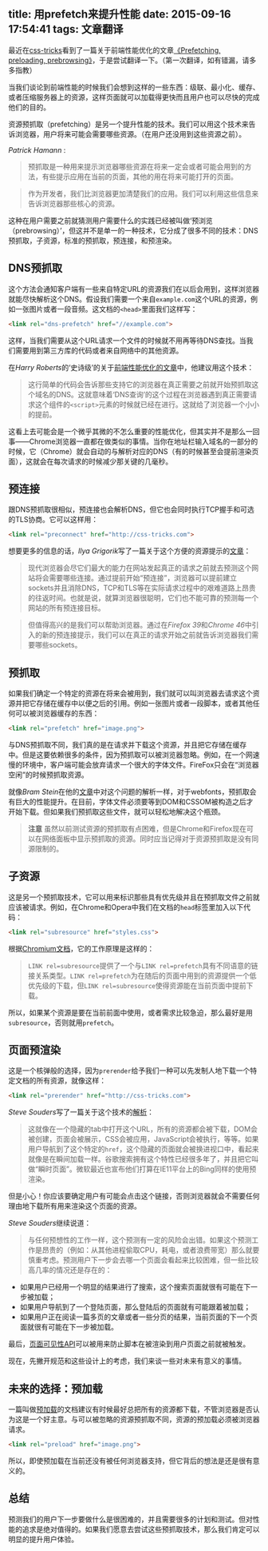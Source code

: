 title: 用prefetch来提升性能
date: 2015-09-16 17:54:41
tags: 文章翻译
---
最近在[css-tricks](https://css-tricks.com/)看到了一篇关于前端性能优化的文章[《Prefetching, preloading, prebrowsing》](https://css-tricks.com/prefetching-preloading-prebrowsing/)，于是尝试翻译一下。（第一次翻译，如有错漏，请多多指教）

<!--more-->

当我们谈论到前端性能的时候我们会想到这样的一些东西：级联、最小化、缓存、或者压缩服务器上的资源，这样页面就可以加载得更快而且用户也可以尽快的完成他们的目的。
        
        
资源预抓取（prefetching）是另一个提升性能的技术。我们可以用这个技术来告诉浏览器，用户将来可能会需要哪些资源。（在用户还没用到这些资源之前）。


*Patrick Hamann* :
> 预抓取是一种用来提示浏览器哪些资源在将来一定会或者可能会用到的方法，有些提示应用在当前的页面，其他的用在将来可能打开的页面。

> 作为开发者，我们比浏览器更加清楚我们的应用。我们可以利用这些信息来告诉浏览器那些核心的资源。


这种在用户需要之前就猜测用户需要什么的实践已经被叫做‘预浏览（prebrowsing）’，但这并不是单一的一种技术，它分成了很多不同的技术：DNS预抓取，子资源，标准的预抓取，预连接，和预渲染。

## DNS预抓取

这个方法会通知客户端有一些来自特定URL的资源我们在以后会用到，这样浏览器就能尽快解析这个DNS。假设我们需要一个来自`example.com`这个URL的资源，例如一张图片或者一段音频。这文档的`<head>`里面我们这样写：
        
```html
<link rel="dns-prefetch" href="//example.com">
```

这样，当我们需要从这个URL请求一个文件的时候就不用再等待DNS查找。当我们需要用到第三方库的代码或者来自网络中的其他资源。


在*Harry Roberts*的‘史诗级’的关于[前端性能优化的文章](http://csswizardry.com/2013/01/front-end-performance-for-web-designers-and-front-end-developers/#section:dns-prefetching)中，他建议用这个技术：

> 这行简单的代码会告诉那些支持它的浏览器在真正需要之前就开始预抓取这个域名的DNS。这就意味着‘DNS查询’的这个过程在浏览器遇到真正需要请求这个组件的`<script>`元素的时候就已经在进行。这就给了浏览器一个小小的提前。


这看上去可能会是一个微乎其微的不怎么重要的性能优化，但其实并不是那么一回事——Chrome浏览器一直都在做类似的事情。当你在地址栏输入域名的一部分的时候，它（Chrome）就会自动的与解析对应的DNS（有的时候甚至会提前渲染页面），这就会在每次请求的时候减少那关键的几毫秒。



## 预连接

跟DNS预抓取很相似，预连接也会解析DNS，但它也会同时执行TCP握手和可选的TLS协商。它可以这样用：

```html
<link rel="preconnect" href="http://css-tricks.com">
```

想要更多的信息的话，*Ilya Grigorik*写了一篇关于这个方便的资源提示的[文章](https://www.igvita.com/2015/08/17/eliminating-roundtrips-with-preconnect/)：
        
> 现代浏览器会尽它们最大的能力在网站发起真正的请求之前就去预测这个网站将会需要哪些连接。通过提前开始“预连接”，浏览器可以提前建立sockets并且消除DNS，TCP和TLS等在实际请求过程中的艰难道路上昂贵的往返时间。也就是说，就算浏览器很聪明，它们也不能可靠的预测每一个网站的所有预连接目标。

> 但值得高兴的是我们可以帮助浏览器。通过在*Firefox 39*和*Chrome 46*中引入的新的预连接提示，我们可以在真正的请求开始之前就告诉浏览器我们需要哪些sockets。

## 预抓取


如果我们确定一个特定的资源在将来会被用到，我们就可以叫浏览器去请求这个资源并把它存储在缓存中以便之后的引用。例如一张图片或者一段脚本，或者其他任何可以被浏览器缓存的东西：
        
```html
<link rel="prefetch" href="image.png">
```
与DNS预抓取不同，我们真的是在请求并下载这个资源，并且把它存储在缓存中。但是这要依赖很多的条件，因为预抓取可以被浏览器忽略。例如，在一个网速慢的环境中，客户端可能会放弃请求一个很大的字体文件。FireFox只会在“浏览器空闲”的时候预抓取资源。

就像*Bram Stein*在他的[文章](http://www.bramstein.com/writing/preload-hints-for-web-fonts.html)中对这个问题的解析一样，对于webfonts，预抓取会有巨大的性能提升。在目前，字体文件必须要等到DOM和CSSOM被构造之后才开始下载。但如果我们预抓取这些文件，就可以轻松地解决这个瓶颈。

> **注意** 虽然以前测试资源的预抓取有点困难，但是Chrome和Firefox现在可以在网络面板中显示预抓取的资源。同时应当记得对于资源预抓取是没有同源限制的。

## 子资源

这是另一个预抓取技术，它可以用来标识那些具有优先级并且在预抓取文件之前就应该被请求。例如，在Chrome和Opera中我们在文档的`head`标签里加入以下代码：
 
```html
<link rel="subresource" href="styles.css">
```

根据[Chromium文档](https://www.chromium.org/spdy/link-headers-and-server-hint/link-rel-subresource)，它的工作原理是这样的：

> `LINK rel=subresource`提供了一个与`LINK rel=prefetch`具有不同语意的链接关系类型。`LINK rel=prefetch`为在随后的页面中用到的资源提供一个低优先级的下载，但`LINK rel=subresource`使得资源能在当前页面中提前下载。

所以，如果某个资源是要在当前前面中使用，或者需求比较急迫，那么最好是用`subresource`，否则就用`prefetch`。

## 页面预渲染

这是一个核弹般的选择，因为`prerender`给予我们一种可以先发制人地下载一个特定文档的所有资源，就像这样：
```html
<link rel="prerender" href="http://css-tricks.com">
```

*Steve Souders*写了一篇关于这个技术的[解析](http://www.stevesouders.com/blog/2013/11/07/prebrowsing/)：
> 这就像在一个隐藏的tab中打开这个URL，所有的资源都会被下载，DOM会被创建，页面会被展示，CSS会被应用，JavaScript会被执行，等等。如果用户导航到了这个特定的`href`，这个隐藏的页面就会被换进视口中，看起来就像是在瞬间加载一样。谷歌搜索拥有这个特性已经很多年了，并且把它叫做“瞬时页面”。微软最近也宣布他们打算在IE11平台上的Bing同样的使用预渲染。

但是小心！你应该要确定用户有可能会点击这个链接，否则浏览器就会不需要任何理由地下载所有用来渲染这个页面的资源。

*Steve Souders*继续说道：
> 与任何预想性的工作一样，这个预测有一定的风险会出错。如果这个预测工作是昂贵的（例如：从其他进程偷取CPU，耗电，或者浪费带宽）那么就要慎重考虑。预测用户下一步会去哪一个页面会看起来比较困难，但一些比较高几率的情况还是存在的：
 * 如果用户已经用一个明显的结果进行了搜索，这个搜索页面就很有可能在下一步被加载；
 * 如果用户导航到了一个登陆页面，那么登陆后的页面就有可能跟着被加载；
 * 如果用户正在阅读一篇多页的文章或者一些分页的结果，当前页面的下一个页面就很有可能在下一步被加载。
 
 最后，[页面可见性API](http://www.w3.org/TR/page-visibility/)可以被用来防止脚本在被渲染到用户页面之前就被触发。
 
 现在，先撇开规范和这些设计上的考虑，我们来谈一些对未来有意义的事情。
 
 ## 未来的选择：预加载
 
 一篇叫做[预加载](https://w3c.github.io/preload/)的文档建议有时候最好总把所有的资源都下载，不管浏览器是否认为这是一个好主意。与可以被忽略的资源预抓取不同，资源的预加载必须被浏览器请求。
 
 ```html
 <link rel="preload" href="image.png">
 ```
 
所以，即使预加载在当前还没有被任何浏览器支持，但它背后的想法是还是很有意义的。

## 总结
预测我们的用户下一步要做什么是很困难的，并且需要很多的计划和测试。但对性能的追求是绝对值得的。如果我们愿意去尝试这些预抓取技术，那么我们肯定可以明显的提升用户体验。